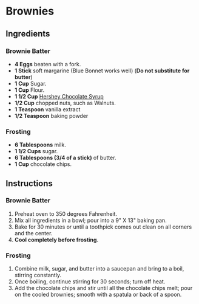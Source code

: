# Brownies

## Ingredients

### Brownie Batter

* **4 Eggs** beaten with a fork.
* **1 Stick** soft margarine (Blue Bonnet works well) (**Do not substitute for butter**)
* **1 Cup** Sugar.
* **1 Cup** Flour.
* **1 1/2 Cup** [Hershey Chocolate Syrup](https://www.hersheyland.com/products/hersheys-chocolate-syrup-24-oz-bottle.html)
* **1/2 Cup** chopped nuts, such as Walnuts.
* **1 Teaspoon** vanilla extract
* **1/2 Teaspoon** baking powder

### Frosting

* **6 Tablespoons** milk.
* **1 1/2 Cups** sugar.
* **6 Tablespoons (3/4 of a stick)** of butter.
* **1 Cup** chocolate chips.

## Instructions

### Brownie Batter

1. Preheat oven to 350 degrees Fahrenheit.
1. Mix all ingredients in a bowl; pour into a 9" X 13" baking pan.
1. Bake for 30 minutes or until a toothpick comes out clean on all corners and the center.
1. **Cool completely before frosting**.

### Frosting

1. Combine milk, sugar, and butter into a saucepan and bring to a boil, stirring constantly.
1. Once boiling, continue stirring for 30 seconds; turn off heat.
1. Add the chocolate chips and stir until all the chocolate chips melt; pour on the cooled brownies; smooth with a spatula or back of a spoon.
